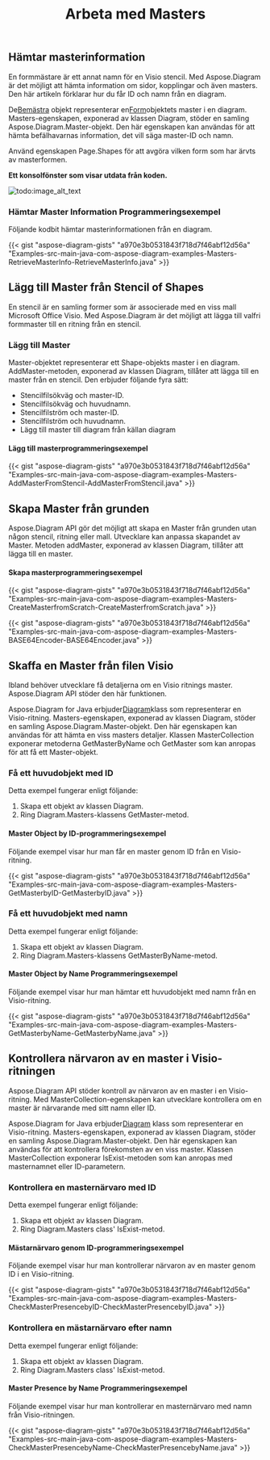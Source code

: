 ﻿---
title: Arbeta med Masters
type: docs
weight: 30
url: /sv/java/working-with-masters/
---
## **Hämtar masterinformation**
En formmästare är ett annat namn för en Visio stencil. Med Aspose.Diagram är det möjligt att hämta information om sidor, kopplingar och även masters. Den här artikeln förklarar hur du får ID och namn från en diagram.

 De[Bemästra](https://reference.aspose.com/diagram/java/com.aspose.diagram/master) objekt representerar en[Form](https://reference.aspose.com/diagram/java/com.aspose.diagram/shape)objektets master i en diagram. Masters-egenskapen, exponerad av klassen Diagram, stöder en samling Aspose.Diagram.Master-objekt. Den här egenskapen kan användas för att hämta befälhavarnas information, det vill säga master-ID och namn.

Använd egenskapen Page.Shapes för att avgöra vilken form som har ärvts av masterformen.

**Ett konsolfönster som visar utdata från koden.** 

![todo:image_alt_text](http://i.imgur.com/DPn5sP9.png)
### **Hämtar Master Information Programmeringsexempel**
Följande kodbit hämtar masterinformationen från en diagram.

{{< gist "aspose-diagram-gists" "a970e3b0531843f718d7f46abf12d56a" "Examples-src-main-java-com-aspose-diagram-examples-Masters-RetrieveMasterInfo-RetrieveMasterInfo.java" >}}
## **Lägg till Master från Stencil of Shapes**
En stencil är en samling former som är associerade med en viss mall Microsoft Office Visio. Med Aspose.Diagram är det möjligt att lägga till valfri formmaster till en ritning från en stencil.
### **Lägg till Master**
Master-objektet representerar ett Shape-objekts master i en diagram. AddMaster-metoden, exponerad av klassen Diagram, tillåter att lägga till en master från en stencil. Den erbjuder följande fyra sätt:

- Stencilfilsökväg och master-ID.
- Stencilfilsökväg och huvudnamn.
- Stencilfilström och master-ID.
- Stencilfilström och huvudnamn.
- Lägg till master till diagram från källan diagram
#### **Lägg till masterprogrammeringsexempel**
{{< gist "aspose-diagram-gists" "a970e3b0531843f718d7f46abf12d56a" "Examples-src-main-java-com-aspose-diagram-examples-Masters-AddMasterFromStencil-AddMasterFromStencil.java" >}}
## **Skapa Master från grunden**
Aspose.Diagram API gör det möjligt att skapa en Master från grunden utan någon stencil, ritning eller mall. Utvecklare kan anpassa skapandet av Master. Metoden addMaster, exponerad av klassen Diagram, tillåter att lägga till en master.
#### **Skapa masterprogrammeringsexempel**
{{< gist "aspose-diagram-gists" "a970e3b0531843f718d7f46abf12d56a" "Examples-src-main-java-com-aspose-diagram-examples-Masters-CreateMasterfromScratch-CreateMasterfromScratch.java" >}}

{{< gist "aspose-diagram-gists" "a970e3b0531843f718d7f46abf12d56a" "Examples-src-main-java-com-aspose-diagram-examples-Masters-BASE64Encoder-BASE64Encoder.java" >}}
## **Skaffa en Master från filen Visio**
Ibland behöver utvecklare få detaljerna om en Visio ritnings master. Aspose.Diagram API stöder den här funktionen.

 Aspose.Diagram for Java erbjuder[Diagram](https://reference.aspose.com/diagram/java/com.aspose.diagram/diagram)klass som representerar en Visio-ritning. Masters-egenskapen, exponerad av klassen Diagram, stöder en samling Aspose.Diagram.Master-objekt. Den här egenskapen kan användas för att hämta en viss masters detaljer. Klassen MasterCollection exponerar metoderna GetMasterByName och GetMaster som kan anropas för att få ett Master-objekt.
### **Få ett huvudobjekt med ID**
Detta exempel fungerar enligt följande:

1. Skapa ett objekt av klassen Diagram.
1. Ring Diagram.Masters-klassens GetMaster-metod.
#### **Master Object by ID-programmeringsexempel**
Följande exempel visar hur man får en master genom ID från en Visio-ritning.

{{< gist "aspose-diagram-gists" "a970e3b0531843f718d7f46abf12d56a" "Examples-src-main-java-com-aspose-diagram-examples-Masters-GetMasterbyID-GetMasterbyID.java" >}}
### **Få ett huvudobjekt med namn**
Detta exempel fungerar enligt följande:

1. Skapa ett objekt av klassen Diagram.
1. Ring Diagram.Masters-klassens GetMasterByName-metod.
#### **Master Object by Name Programmeringsexempel**
Följande exempel visar hur man hämtar ett huvudobjekt med namn från en Visio-ritning.

{{< gist "aspose-diagram-gists" "a970e3b0531843f718d7f46abf12d56a" "Examples-src-main-java-com-aspose-diagram-examples-Masters-GetMasterbyName-GetMasterbyName.java" >}}
## **Kontrollera närvaron av en master i Visio-ritningen**
Aspose.Diagram API stöder kontroll av närvaron av en master i en Visio-ritning. Med MasterCollection-egenskapen kan utvecklare kontrollera om en master är närvarande med sitt namn eller ID.

 Aspose.Diagram for Java erbjuder[Diagram](https://reference.aspose.com/diagram/java/com.aspose.diagram/diagram) klass som representerar en Visio-ritning. Masters-egenskapen, exponerad av klassen Diagram, stöder en samling Aspose.Diagram.Master-objekt. Den här egenskapen kan användas för att kontrollera förekomsten av en viss master. Klassen MasterCollection exponerar IsExist-metoden som kan anropas med masternamnet eller ID-parametern.
### **Kontrollera en masternärvaro med ID**
Detta exempel fungerar enligt följande:

1. Skapa ett objekt av klassen Diagram.
1. Ring Diagram.Masters class' IsExist-metod.
#### **Mästarnärvaro genom ID-programmeringsexempel**
Följande exempel visar hur man kontrollerar närvaron av en master genom ID i en Visio-ritning.

{{< gist "aspose-diagram-gists" "a970e3b0531843f718d7f46abf12d56a" "Examples-src-main-java-com-aspose-diagram-examples-Masters-CheckMasterPresencebyID-CheckMasterPresencebyID.java" >}}
### **Kontrollera en mästarnärvaro efter namn**
Detta exempel fungerar enligt följande:

1. Skapa ett objekt av klassen Diagram.
1. Ring Diagram.Masters class' IsExist-metod.
#### **Master Presence by Name Programmeringsexempel**
Följande exempel visar hur man kontrollerar en masternärvaro med namn från Visio-ritningen.

{{< gist "aspose-diagram-gists" "a970e3b0531843f718d7f46abf12d56a" "Examples-src-main-java-com-aspose-diagram-examples-Masters-CheckMasterPresencebyName-CheckMasterPresencebyName.java" >}}
